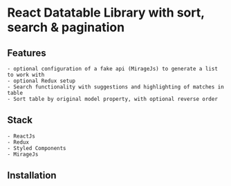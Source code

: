 # React Datatable Library with sort, search & pagination
## Features
    - optional configuration of a fake api (MirageJs) to generate a list to work with
    - optional Redux setup
    - Search functionality with suggestions and highlighting of matches in table
    - Sort table by original model property, with optional reverse order

## Stack
    - ReactJs
    - Redux
    - Styled Components
    - MirageJs

## Installation




